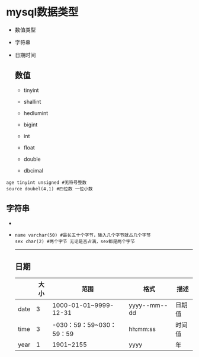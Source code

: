 # mysql数据类型

- 数值类型

- 字符串

- 日期时间

  ## 数值

  - tinyint
  - shallint
  - hedlumint
  - bigint

  - int 
  - float
  - double
  - dbcimal

  

```mysql
age tinyint unsigned #无符号整数
source doubel(4,1) #四位数 一位小数
```

## 字符串

- [^ varchar]: 不定长字符串

- [^char]: 定长字符串

  ```mysql
  name varchar(50) #最长五十个字节，输入几个字节就占几个字节
  sex char(2) #两个字节 无论是否占满，sex都是两个字节
  ```

  ***

  

  

  ## 日期

  |      | 大小 | 范围                     | 格式         | 描述   |
  | ---- | ---- | ------------------------ | ------------ | ------ |
  | date | 3    | 1000-01-01~9999-12-31    | yyyy--mm--dd | 日期值 |
  | time | 3    | -030：59：59~030：59：59 | hh:mm:ss     | 时间值 |
  | year | 1    | 1901~2155                | yyyy         | 年     |

  